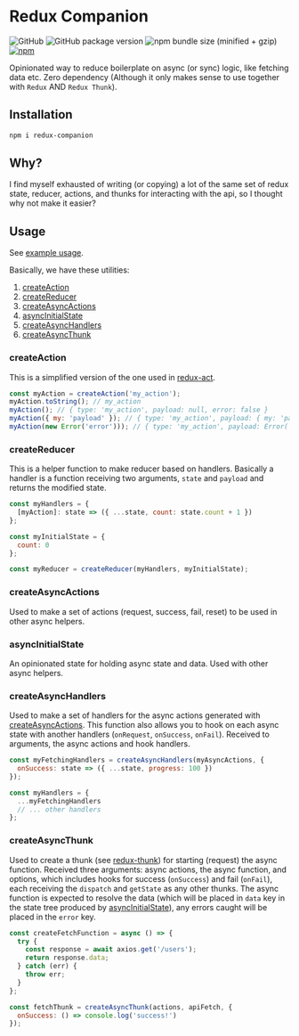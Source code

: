 # Redux Companion

![GitHub](https://img.shields.io/github/license/rkkautsar/redux-companion.svg?style=flat-square)
![GitHub package version](https://img.shields.io/github/package-json/v/rkkautsar/redux-companion.svg?style=flat-square)
![npm bundle size (minified + gzip)](https://img.shields.io/bundlephobia/minzip/redux-companion.svg?style=flat-square)
[![npm](https://img.shields.io/npm/dt/redux-companion.svg?style=flat-square)](https://www.npmjs.com/package/redux-companion)

Opinionated way to reduce boilerplate on async (or sync) logic, like fetching data etc.
Zero dependency (Although it only makes sense to use together with `Redux` AND `Redux Thunk`).

## Installation

```sh
npm i redux-companion
```

## Why?

I find myself exhausted of writing (or copying) a lot of the same set of redux state, reducer,
actions, and thunks for interacting with the api, so I thought why not make it easier?

## Usage

See [example usage](example).

Basically, we have these utilities:

1. [createAction](#createaction)
2. [createReducer](#createreducer)
3. [createAsyncActions](#createasyncactions)
4. [asyncInitialState](#asyncinitialstate)
5. [createAsyncHandlers](#createasynchandlers)
6. [createAsyncThunk](#createasyncthunk)

### createAction

This is a simplified version of the one used in [redux-act](https://github.com/pauldijou/redux-act).

```js
const myAction = createAction('my_action');
myAction.toString(); // my_action
myAction(); // { type: 'my_action', payload: null, error: false }
myAction({ my: 'payload' }); // { type: 'my_action', payload: { my: 'payload' }, error: false }
myAction(new Error('error'))); // { type: 'my_action', payload: Error('error'), error: true }
```

### createReducer

This is a helper function to make reducer based on handlers. Basically a handler is a function
receiving two arguments, `state` and `payload` and returns the modified state.

```js
const myHandlers = {
  [myAction]: state => ({ ...state, count: state.count + 1 })
};

const myInitialState = {
  count: 0
};

const myReducer = createReducer(myHandlers, myInitialState);
```

### createAsyncActions

Used to make a set of actions (request, success, fail, reset) to be used in other async helpers.

### asyncInitialState

An opinionated state for holding async state and data. Used with other async helpers.

### createAsyncHandlers

Used to make a set of handlers for the async actions generated with
[createAsyncActions](#createasyncactions). This function also allows you to hook on each
async state with another handlers (`onRequest`, `onSuccess`, `onFail`). Received to arguments,
the async actions and hook handlers.

```js
const myFetchingHandlers = createAsyncHandlers(myAsyncActions, {
  onSuccess: state => ({ ...state, progress: 100 })
});

const myHandlers = {
  ...myFetchingHandlers
  // ... other handlers
};
```

### createAsyncThunk

Used to create a thunk (see [redux-thunk](https://github.com/reduxjs/redux-thunk)) for starting
(request) the async function. Received three arguments: async actions, the async function, and
options, which includes hooks for success (`onSuccess`) and fail (`onFail`), each receiving
the `dispatch` and `getState` as any other thunks. The async function is expected to resolve
the data (which will be placed in `data` key in the state tree produced by
[asyncInitialState](#asyncinitialstate)),
any errors caught will be placed in the `error` key.

```js
const createFetchFunction = async () => {
  try {
    const response = await axios.get('/users');
    return response.data;
  } catch (err) {
    throw err;
  }
};

const fetchThunk = createAsyncThunk(actions, apiFetch, {
  onSuccess: () => console.log('success!')
});
```
